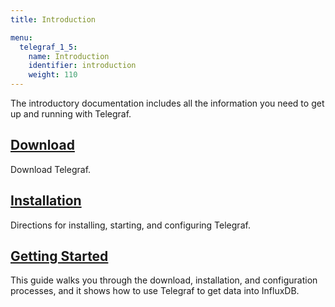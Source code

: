 ```yaml
---
title: Introduction

menu:
  telegraf_1_5:
    name: Introduction
    identifier: introduction
    weight: 110
---
```


The introductory documentation includes all the information you need to get up and running with Telegraf.

## [Download](https://influxdata.com/downloads/#telegraf)
Download Telegraf.

## [Installation](/telegraf/v1.5/introduction/installation/)
Directions for installing, starting, and configuring Telegraf.

## [Getting Started](/telegraf/v1.5/introduction/getting-started-telegraf/)
This guide walks you through the download, installation, and configuration processes, and it shows how to use Telegraf to get data into InfluxDB.
